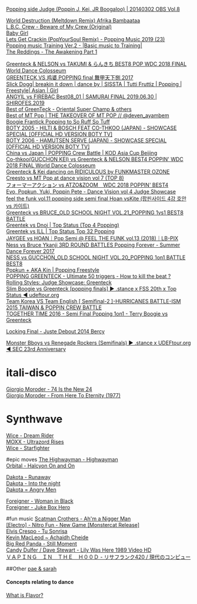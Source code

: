 [Popping side Judge (Poppin J, Kei, JR Boogaloo) | 20140302 OBS Vol.8](https://www.youtube.com/watch?v=uPH8v8uMG-I)  

[World Destruction (Meltdown Remix) Afrika Bambaataa](https://www.youtube.com/watch?v=aAvlWIyHxJ4)  
[L.B.C. Crew - Beware of My Crew (Original)](https://www.youtube.com/watch?v=xqOdsYhJskA)  
[Baby Girl](https://www.youtube.com/watch?v=yvM0dHq3Pds)  
[Lets Get Crackin (PopYourSoul Remix) - Popping Music 2019 (23)](https://www.youtube.com/watch?v=SjRwoBAg050)  
[Popping music Training Ver.2 - |Basic music to Training|](https://www.youtube.com/watch?v=U148JATauGA)  
[The Reddings - The Awakening Part 1](https://www.youtube.com/watch?v=eGGFbRqsDrQ)  

[Greenteck & NELSON vs TAKUMI & らんきち BEST8 POP WDC 2018 FINAL World Dance Colosseum](https://www.youtube.com/watch?v=Z3Kq4tAQrkc)  
[GREENTECK VS 鸡婆 POPPING final 舞甲天下捌 2017](https://www.youtube.com/watch?v=qWf5V7glhCA)  
[Slick Dogg| breakin it down | dance by | SISSTA | Tutti Fruttiz | Popping | Freestyle| Asian | Girl](https://www.youtube.com/watch?v=pAONq5yZng4)  
[ANGYIL vs FIREBAC Best08_01 | SAMURAI FINAL 2019.06.30 | SHIROFES.2019](https://www.youtube.com/watch?v=N8irUaOuMZw)  
[Best of GreenTeck - Oriental Super Champ & others](https://www.youtube.com/watch?v=jxNMu4YHQHw)  
[Best of MT Pop | THE TAKEOVER OF MT POP // @deven_ayambem](https://www.youtube.com/watch?v=qmAxxHK_vTc)  
[Boogie Frantick Popping to So Ruff So Tuff](https://www.youtube.com/watch?v=3tN3HJN9Ylc)  
[BOTY 2005 - HILTI & BOSCH FEAT CO-THKOO (JAPAN) - SHOWCASE SPECIAL [OFFICIAL HD VERSION BOTY TV]](https://www.youtube.com/watch?v=gzD50-jYcKk)  
[BOTY 2006 - HAMUTSEN SERVE (JAPAN) - SHOWCASE SPECIAL [OFFICIAL HD VERSION BOTY TV]](https://www.youtube.com/watch?v=mgBoy-4vO3I)  
[China vs Japan | POPPING Crew Battle | KOD Asia Cup Beijing](https://www.youtube.com/watch?v=MrXgrTZ0xlQ)  
[Co-thkoo(GUCCHON KEI) vs Greenteck & NELSON BEST4 POPPIN' WDC 2018 FINAL World Dance Colosseum](https://www.youtube.com/watch?v=NpqTXJqlIY8)  
[Greenteck & Kei dancing on RIDICULOUS by FUNKMASTER OZONE](https://www.youtube.com/watch?v=ymfwe26O-n8)  
[Creesto vs MT Pop at dance vision vol 7 (TOP 8)](https://www.youtube.com/watch?v=asv9pPcxnR4)   
[フォーマーアクション vs ATZO&ZOOM　WDC 2018 POPPIN' BEST4](https://www.youtube.com/watch?v=4jhNYBJGVA0)  
[Evo, Popkun, Yuki, Poppin Pete - Dance Vision vol 4 Judge Showcase](https://www.youtube.com/watch?v=K0V1rjaVbhA)  
[feel the funk vol.11 popping side semi final Hoan vsKite (팝핀사이드 4강 호안 vs 카이트)](https://www.youtube.com/watch?v=5pbjQZrMrGQ)  
[Greenteck vs BRUCE_OLD SCHOOL NIGHT VOL.21_POPPING 1vs1 BEST8 BATTLE](https://www.youtube.com/watch?v=bToC7ajURvE)  
[Greentek vs Dnoi | Top Status (Top 4 Popping)](https://www.youtube.com/watch?v=0DJROtE68FA)  
[Greentek vs ILL | Top Status Top 32 Popping](https://www.youtube.com/watch?v=NEeOTLUXAlM)  
[JAYGEE vs HOAN｜Pop Semi @ FEEL THE FUNK vol.13 (2018)｜LB-PIX](https://www.youtube.com/watch?v=p1vWC9AQwW8)  
[Ness vs Bruce Ykanji 3RD ROUND BATTLES Popping Forever - Summer Dance Forever 2017](https://www.youtube.com/watch?v=3F4yRaLzodE)  
[NESS vs GUCCHON_OLD SCHOOL NIGHT VOL.20_POPPING 1on1 BATTLE BEST8](https://www.youtube.com/watch?v=QVZ7lBk0xGE)  
[Popkun + AKA Kin | Popping Freestyle](https://www.youtube.com/watch?v=HwWdO2jrypk)  
[POPPING GREENTECK - Ultimate 50 triggers - How to kill the beat ?](https://www.youtube.com/watch?v=KHlIELuK-JE)  
[Rolling Styles: Judge Showcase: Greenteck](https://www.youtube.com/watch?v=fAZfScVy9HA)  
[Slim Boogie vs Greenteck [popping finals] ► .stance x FSS 20th x Top Status ◄ udeftour.org](https://www.youtube.com/watch?v=cg9THzuoCZI)  
[Team Korea VS Team English [ Semifinal-2 ]-HURRICANES BATTLE-ISM 2015 TAIWAN & POPPIN CREW BATTLE](https://www.youtube.com/watch?v=wGMYNMGNuSE)  
[TOGETHER TIME 2016 - Semi Final Popping 1on1 - Terry Boogie vs Greenteck](https://www.youtube.com/watch?v=TrTZ_J5kgOU)  

[Locking Final - Juste Debout 2014 Bercy](https://www.youtube.com/watch?v=OTC2Goyxb3U)  

[Monster Bboys vs Renegade Rockers (Semifinals) ► .stance x UDEFtour.org ◄ SEC 23rd Anniversary](https://www.youtube.com/watch?v=k3V5q1nMD6M)  

# itali-disco
[Giorgio Moroder - 74 Is the New 24](https://www.youtube.com/watch?v=7u5c-Qndqio)  
[Giorgio Moroder - From Here To Eternity (1977)](https://www.youtube.com/watch?v=30hr7DyAuAY)  

# Synthwave
[Wice - Dream Rider](https://www.youtube.com/watch?v=zgi-BGOf9fo)  
[MOXX - Ultrazord Rises](https://www.youtube.com/watch?v=SAon4mBkuNo)  
[Wice - Starfighter](https://www.youtube.com/watch?v=EAYfJckSEN0)  

#epic moves
[The Highwayman - Highwayman](https://www.youtube.com/watch?v=LTg4wj0HofE)  
[Orbital - Halcyon On and On](https://www.youtube.com/watch?v=bV-hSgL1R74)  

[Dakota - Runaway](https://www.youtube.com/watch?v=PtcFslJz7p0)  
[Dakota - Into the night](https://www.youtube.com/watch?v=cMaB5zKVW7A)  
[Dakota = Angry Men](https://www.youtube.com/watch?v=dGXob9MHkIg)  

[Foreigner - Woman in Black](https://www.youtube.com/watch?v=_98uOcxqa3o)  
[Foreigner - Juke Box Hero](https://www.youtube.com/watch?v=W_TOsFvnmeQ)  

#fun music
[Scatman Crothers - Ah'm a Nigger Man](https://www.youtube.com/watch?v=lPIZboQw1zA)  
[[Electro] - Nitro Fun - New Game [Monstercat Release]](https://www.youtube.com/watch?v=6y_NJg-xoeE)  
[Elvis Crespo - Tu Sonrisa](https://www.youtube.com/watch?v=3CqNeJLqvL0)  
[Kevin MacLeod ~ Achaidh Cheide](https://www.youtube.com/watch?v=istqadd7x8I)  
[Big Red Panda - Still Moment](https://www.youtube.com/watch?v=F4_BLkh-TXU)  
[Candy Dulfer / Dave Stewart - Lily Was Here 1989 Video HD](https://www.youtube.com/watch?v=_5kKo2_2MzI)  
[ＶＡＰＩＮＧ　ＩＮ　ＴＨＥ　Ｈ００Ｄ - リサフランク420 / 現代のコンピュー](https://www.youtube.com/watch?v=_HJ9LdmppYU)  

##Other
[pae & sarah](https://www.youtube.com/watch?v=QDsDOlfz-QU)  

#### Concepts relating to dance
[What is Flavor?](https://www.youtube.com/watch?v=6hU5auBfN6I)  